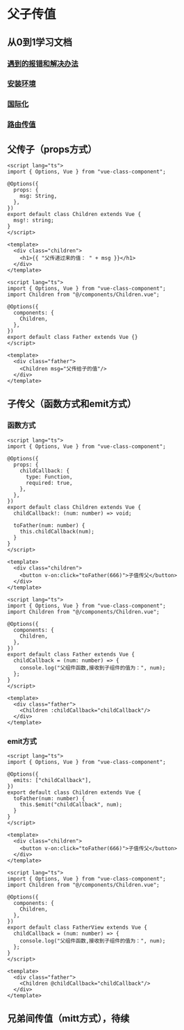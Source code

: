 # 父子传值

## 从0到1学习文档
### [遇到的报错和解决办法](./%E9%81%87%E5%88%B0%E7%9A%84%E6%8A%A5%E9%94%99%E5%92%8C%E8%A7%A3%E5%86%B3%E5%8A%9E%E6%B3%95.md)
### [安装环境](./%E5%AE%89%E8%A3%85%E7%8E%AF%E5%A2%83.md)
### [国际化](./%E5%9B%BD%E9%99%85%E5%8C%96.md)
### [路由传值](./%E8%B7%AF%E7%94%B1%E4%BC%A0%E5%80%BC.md)

## 父传子（props方式）
```在 children.vue
<script lang="ts">
import { Options, Vue } from "vue-class-component";

@Options({
  props: {
    msg: String,
  },
})
export default class Children extends Vue {
  msg!: string;
}
</script>

<template>
  <div class="children">
    <h1>{{ "父传递过来的值： " + msg }}</h1>
  </div>
</template>
```

```在 fater.vue
<script lang="ts">
import { Options, Vue } from "vue-class-component";
import Children from "@/components/Children.vue";

@Options({
  components: {
    Children,
  },
})
export default class Father extends Vue {}
</script>

<template>
  <div class="father">
    <Children msg="父传给子的值"/>
  </div>
</template>
```

## 子传父（函数方式和emit方式）

### 函数方式
```在 Children.vue
<script lang="ts">
import { Options, Vue } from "vue-class-component";

@Options({
  props: {
    childCallback: {
      type: Function,
      required: true,
    },
  },
})
export default class Children extends Vue {
  childCallback!: (num: number) => void;

  toFather(num: number) {
    this.childCallback(num);
  }
}
</script>

<template>
  <div class="children">
    <button v-on:click="toFather(666)">子值传父</button>
  </div>
</template>
```

```在 Fater.vue
<script lang="ts">
import { Options, Vue } from "vue-class-component";
import Children from "@/components/Children.vue";

@Options({
  components: {
    Children,
  },
})
export default class Father extends Vue {
  childCallback = (num: number) => {
    console.log("父组件函数,接收到子组件的值为：", num);
  };
}
</script>

<template>
  <div class="father">
    <Children :childCallback="childCallback"/>
  </div>
</template>
```

### emit方式
```在 children.vue
<script lang="ts">
import { Options, Vue } from "vue-class-component";

@Options({
  emits: ["childCallback"],
})
export default class Children extends Vue {
  toFather(num: number) {
    this.$emit("childCallback", num);
  }
}
</script>

<template>
  <div class="children">
    <button v-on:click="toFather(666)">子值传父</button>
  </div>
</template>
```

```在 fater.vue
<script lang="ts">
import { Options, Vue } from "vue-class-component";
import Children from "@/components/Children.vue";

@Options({
  components: {
    Children,
  },
})
export default class FatherView extends Vue {
  childCallback = (num: number) => {
    console.log("父组件函数,接收到子组件的值为：", num);
  };
}
</script>

<template>
  <div class="father">
    <Children @childCallback="childCallback"/>
  </div>
</template>
```

## 兄弟间传值（mitt方式），待续
